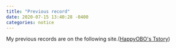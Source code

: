 ```yaml
---
title: "Previous record"
date: 2020-07-15 13:40:28 -0400
categories: notice
---
```

My previous records are on the following site.([HappyOBO's Tstory](https://pi-314.tistory.com/))


